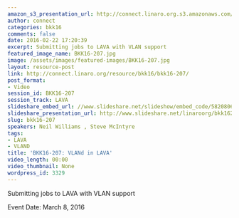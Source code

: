 ```yaml
---
amazon_s3_presentation_url: http://connect.linaro.org.s3.amazonaws.com/bkk16/Presentations/Tuesday/BKK16-207.pdf
author: connect
categories: bkk16
comments: false
date: 2016-02-22 17:20:39
excerpt: Submitting jobs to LAVA with VLAN support
featured_image_name: BKK16-207.jpg
image: /assets/images/featured-images/BKK16-207.jpg
layout: resource-post
link: http://connect.linaro.org/resource/bkk16/bkk16-207/
post_format:
- Video
session_id: BKK16-207
session_track: LAVA
slideshare_embed_url: //www.slideshare.net/slideshow/embed_code/58208069
slideshare_presentation_url: http://www.slideshare.net/linaroorg/bkk16207-vland-in-lava
slug: bkk16-207
speakers: Neil Williams , Steve McIntyre
tags:
- LAVA
- VLAND
title: 'BKK16-207: VLANd in LAVA'
video_length: 00:00
video_thumbnail: None
wordpress_id: 3329
---
```


Submitting jobs to LAVA with VLAN support

Event Date: March 8, 2016
